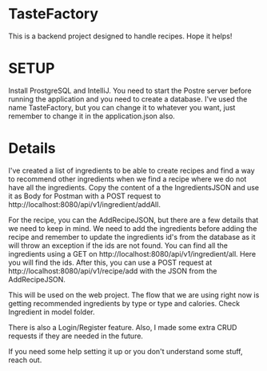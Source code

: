 # TasteFactory
This is a backend project designed to handle recipes. Hope it helps! 

# SETUP
Install ProstgreSQL and IntelliJ. You need to start the Postre server before running the application and you need to create a database. I've used the name TasteFactory, but you can change it to whatever you want, just remember to change it in the application.json also.

# Details
I've created a list of ingredients to be able to create recipes and find a way to recommend other ingredients when we find a recipe where we do not have all the ingredients. Copy the content of a the IngredientsJSON and use it as Body for Postman with a POST request to http://localhost:8080/api/v1/ingredient/addAll.

For the recipe, you can the AddRecipeJSON, but there are a few details that we need to keep in mind. We need to add the ingredients before adding the recipe and remember to update the ingredients id's from the database as it will throw an exception if the ids are not found. You can find all the ingredients using a GET on http://localhost:8080/api/v1/ingredient/all. Here you will find the ids. After this, you can use a POST request at http://localhost:8080/api/v1/recipe/add
with the JSON from the AddRecipeJSON.

This will be used on the web project. The flow that we are using right now is getting recommended ingredients by type or type and calories. Check Ingredient in model folder.

There is also a Login/Register feature. Also, I made some extra CRUD requests if they are needed in the future.

If you need some help setting it up or you don't understand some stuff, reach out.
